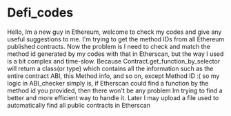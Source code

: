 # Defi_codes
Hello, Im a new guy in Ethereum, welcome to check my codes and give any useful suggestions to me.
I'm trying to get the method IDs from all Ethereum published contracts.
Now the problem is I need to check and match the method id generated by my codes with that in Etherscan, but the way I used is a bit complex and time-slow. Because Contract.get_function_by_selector will return a class(or type) which contains all the information such as the entire contract ABI, this Method info, and so on, except Method ID :(
so my logic in ABI_checker simply is, if Etherscan could find a function by the method id you provided, then there won't be any problem
Im trying to find a better and more efficient way to handle it.
Later I may upload a file used to automatically find all public contracts in Etherscan
